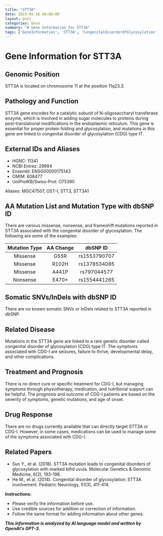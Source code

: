 ```yaml
---
title: "STT3A"
date: 2023-05-16 00:00:00
layout: post
categories: Gene
summary: "# Gene Information for STT3A"
tags: ['GeneInformation', 'STT3A', 'CongenitalDisorderOfGlycosylation', 'CDG', 'Mutation', 'Treatment', 'Prognosis', 'RelatedPapers']
---
```


# Gene Information for STT3A

## Genomic Position
STT3A is located on chromosome 11 at the position 11q23.3.

## Pathology and Function
STT3A gene encodes for a catalytic subunit of N-oligosaccharyl transferase enzyme, which is involved in adding sugar molecules to proteins during post-translational modifications in the endoplasmic reticulum. This gene is essential for proper protein folding and glycosylation, and mutations in this gene are linked to congenital disorder of glycosylation (CDG) type IT.

## External IDs and Aliases
- HGNC: 11341
- NCBI Entrez: 29984
- Ensembl: ENSG00000175143
- OMIM: 608477
- UniProtKB/Swiss-Prot: O75390

Aliases: MGC47507, OST-I, STT3, STT3A1

## AA Mutation List and Mutation Type with dbSNP ID
There are various missense, nonsense, and frameshift mutations reported in STT3A associated with the congenital disorder of glycosylation. The following are some of the examples: 

| Mutation Type | AA Change | dbSNP ID |
| :-----------:|:--------:|:--------:|
| Missense | G55R | rs1553790707 |
| Missense | R102H | rs1378534085 |
| Missense | A441P | rs797044577 |
| Nonsense | E470* | rs1554441265 |

## Somatic SNVs/InDels with dbSNP ID
There are no known somatic SNVs or InDels related to STT3A reported in dbSNP.

## Related Disease
Mutations in the STT3A gene are linked to a rare genetic disorder called congenital disorder of glycosylation (CDG) type IT. The symptoms associated with CDG-I are seizures, failure to thrive, developmental delay, and other complications.

## Treatment and Prognosis
There is no direct cure or specific treatment for CDG-I, but managing symptoms through physiotherapy, medication, and nutritional support can be helpful. The prognosis and outcome of CDG-I patients are based on the severity of symptoms, genetic mutations, and age of onset.

## Drug Response
There are no drugs currently available that can directly target STT3A or CDG-I. However, in some cases, medications can be used to manage some of the symptoms associated with CDG-I.

## Related Papers
- Sun Y., et al. (2018). STT3A mutation leads to congenital disorders of glycosylation with marked bifid uvula. Molecular Genetics & Genomic Medicine, 6(2), 193-198.
- He M., et al. (2014). Congenital disorder of glycosylation: STT3A involvement. Pediatric Neurology, 51(3), 411-414. 

**Instructions:**
- Please verify the information before use.
- Use credible sources for addition or correction of information.
- Follow the same format for adding information about other genes.

**_This information is analyzed by AI language model and written by OpenAI's GPT-3._**